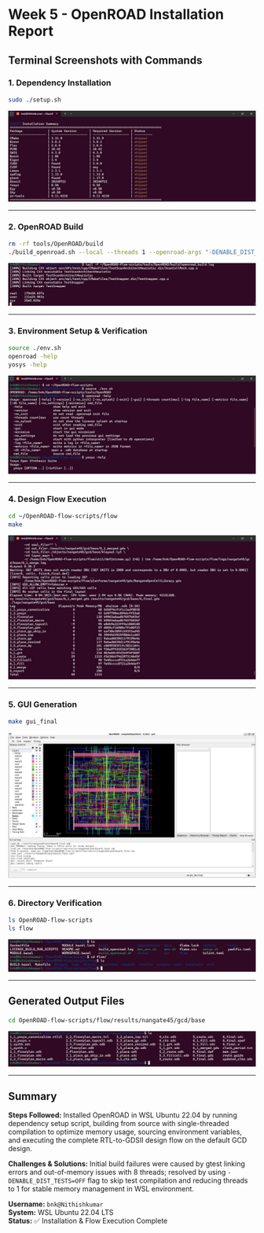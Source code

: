 # Week 5 - OpenROAD Installation Report

## Terminal Screenshots with Commands

### 1. Dependency Installation
```bash
sudo ./setup.sh
```
![Dependency Installation](Lab_Images/setup.jpg)

---

### 2. OpenROAD Build
```bash
rm -rf tools/OpenROAD/build
./build_openroad.sh --local --threads 1 --openroad-args "-DENABLE_DIST_TESTS=OFF"
```
![OpenROAD Build](Lab_Images/build.jpg)

---

### 3. Environment Setup & Verification
```bash
source ./env.sh
openroad -help
yosys -help
```
![Environment Verification](Lab_Images/installation_verification.jpg)

---

### 4. Design Flow Execution
```bash
cd ~/OpenROAD-flow-scripts/flow
make
```
![Design Flow](Lab_Images/flow.jpg)

---

### 5. GUI Generation
```bash
make gui_final
```
![GUI Generation](Lab_Images/gui_final.jpg)

---

### 6. Directory Verification
```bash
ls OpenROAD-flow-scripts
ls flow
```
![Directory Structure](Lab_Images/directory_verification.jpg)

---

## Generated Output Files
```bash
cd OpenROAD-flow-scripts/flow/results/nangate45/gcd/base
```
![Output](Lab_Images/output_files.jpg)

---

## Summary

**Steps Followed:**
Installed OpenROAD in WSL Ubuntu 22.04 by running dependency setup script, building from source with single-threaded compilation to optimize memory usage, sourcing environment variables, and executing the complete RTL-to-GDSII design flow on the default GCD design.

**Challenges & Solutions:**
Initial build failures were caused by gtest linking errors and out-of-memory issues with 8 threads; resolved by using `-DENABLE_DIST_TESTS=OFF` flag to skip test compilation and reducing threads to 1 for stable memory management in WSL environment.

**Username:** `bnk@Nithishkumar`  
**System:** WSL Ubuntu 22.04 LTS  
**Status:** ✅ Installation & Flow Execution Complete
